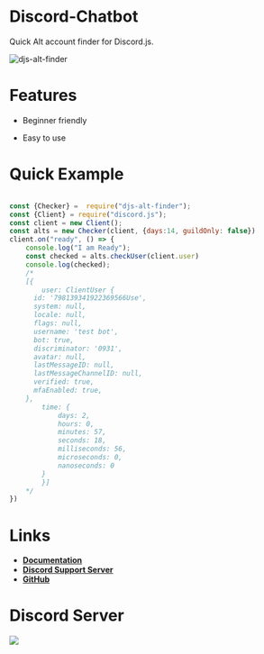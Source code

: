  
# Discord-Chatbot

Quick Alt account finder for Discord.js.

  

![djs-alt-finder](https://nodei.co/npm/djs-alt-finder.png)

  

# Features

- Beginner friendly

- Easy to use

  

# Quick Example

  

```js

const {Checker} =  require("djs-alt-finder");
const {Client} = require("discord.js");
const client = new Client();
const alts = new Checker(client, {days:14, guildOnly: false})
client.on("ready", () => {
    console.log("I am Ready");
    const checked = alts.checkUser(client.user)
    console.log(checked);
    /*
    [{
        user: ClientUser {
      id: '798139341922369566Use',
      system: null,
      locale: null,
      flags: null,
      username: 'test bot',
      bot: true,
      discriminator: '0931',   
      avatar: null,
      lastMessageID: null,     
      lastMessageChannelID: null,
      verified: true,
      mfaEnabled: true,
    },
        time: {
            days: 2,
            hours: 0,
            minutes: 57,
            seconds: 18,
            milliseconds: 56,
            microseconds: 0,
            nanoseconds: 0
        }
        }]
    */
})

```


# Links
- **[Documentation](https://dev.udit.gq/djs-alt-finder)**
- **[Discord Support Server](https://discord.gg/2SUybzb)**
- **[GitHub](https://github.com/udit2303/djs-alt-finder)**



# Discord Server
[![](https://i.imgur.com/f6hNUfc.png)](https://discord.gg/2SUybzb)